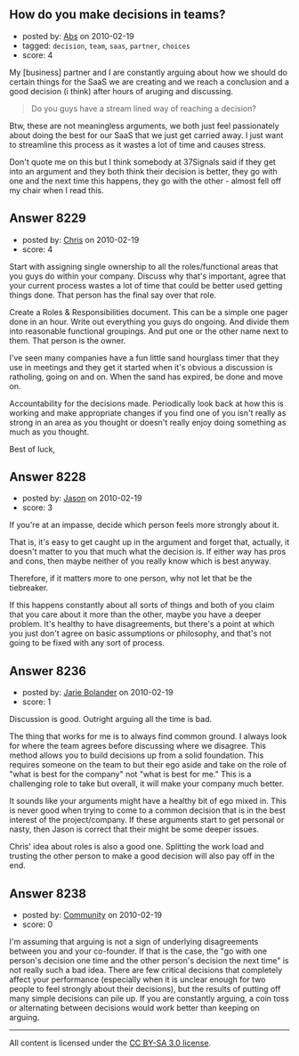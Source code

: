 ## How do you make decisions in teams?

- posted by: [Abs](https://stackexchange.com/users/-1/2594-abs) on 2010-02-19
- tagged: `decision`, `team`, `saas`, `partner`, `choices`
- score: 4

My [business] partner and I are constantly arguing about how we should do certain things for the SaaS we are creating and we reach a conclusion and a good decision (i think) after hours of aruging and discussing.

> Do you guys have a stream lined way of
> reaching a decision?

Btw, these are not meaningless arguments, we both just feel passionately about doing the best for our SaaS that we just get carried away. I just want to streamline this process as it wastes a lot of time and causes stress.

Don't quote me on this but I think somebody at 37Signals said if they get into an argument and they both think their decision is better, they go with one and the next time this happens, they go with the other - almost fell off my chair when I read this.


## Answer 8229

- posted by: [Chris](https://stackexchange.com/users/-1/412-chris) on 2010-02-19
- score: 4

Start with assigning single ownership to all the roles/functional areas that you guys do within your company. Discuss why that's important, agree that your current process wastes a lot of time that could be better used getting things done. That person has the final say over that role.

Create a Roles & Responsibilities document. This can be a simple one pager done in an hour. Write out everything you guys do ongoing. And divide them into reasonable functional groupings. And put one or the other name next to them. That person is the owner.

I've seen many companies have a fun little sand hourglass timer that they use in meetings and they get it started when it's obvious a discussion is ratholing, going on and on. When the sand has expired, be done and move on.

Accountability for the decisions made. Periodically look back at how this is working and make appropriate changes if you find one of you isn't really as strong in an area as you thought or doesn't really enjoy doing something as much as you thought.

Best of luck,


## Answer 8228

- posted by: [Jason](https://stackexchange.com/users/-1/2-jason) on 2010-02-19
- score: 3

If you're at an impasse, decide which person feels more strongly about it.

That is, it's easy to get caught up in the argument and forget that, actually, it doesn't matter to you that much what the decision is.  If either way has pros and cons, then maybe neither of you really know which is best anyway.

Therefore, if it matters more to one person, why not let that be the tiebreaker.

If this happens constantly about all sorts of things and both of you claim that you care about it more than the other, maybe you have a deeper problem.  It's healthy to have disagreements, but there's a point at which you just don't agree on basic assumptions or philosophy, and that's not going to be fixed with any sort of process.


## Answer 8236

- posted by: [Jarie Bolander](https://stackexchange.com/users/-1/585-jarie-bolander) on 2010-02-19
- score: 1

Discussion is good. Outright arguing all the time is bad.

The thing that works for me is to always find common ground. I always look for where the team agrees before discussing where we disagree. This method allows you to build decisions up from a solid foundation. This requires someone on the team to but their ego aside and take on the role of "what is best for the company" not "what is best for me." This is a challenging role to take but overall, it will make your company much better.

It sounds like your arguments might have a healthy bit of ego mixed in. This is never good when trying to come to a common decision that is in the best interest of the project/company. If these arguments start to get personal or nasty, then Jason is correct that their might be some deeper issues.

Chris' idea about roles is also a good one. Splitting the work load and trusting the other person to make a good decision will also pay off in the end.



## Answer 8238

- posted by: [Community](https://stackexchange.com/users/-1/-1-community) on 2010-02-19
- score: 0

I'm assuming that arguing is not a sign of underlying disagreements between you and your co-founder. If that is the case, the "go with one person's decision one time and the other person's decision the next time" is not really such a bad idea. There are few critical decisions that completely affect your performance (especially when it is unclear enough for two people to feel strongly about their decisions), but the results of putting off many simple decisions can pile up. If you are constantly arguing, a coin toss or alternating between decisions would work better than keeping on arguing. 



---

All content is licensed under the [CC BY-SA 3.0 license](https://creativecommons.org/licenses/by-sa/3.0/).

